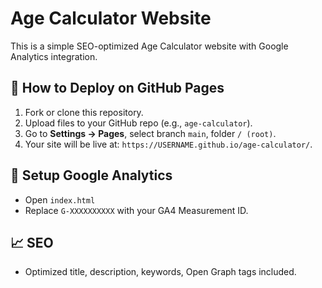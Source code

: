 # Age Calculator Website

This is a simple SEO-optimized Age Calculator website with Google Analytics integration.

## 🚀 How to Deploy on GitHub Pages

1. Fork or clone this repository.
2. Upload files to your GitHub repo (e.g., `age-calculator`).
3. Go to **Settings → Pages**, select branch `main`, folder `/ (root)`.
4. Your site will be live at: `https://USERNAME.github.io/age-calculator/`.

## 🔧 Setup Google Analytics
- Open `index.html`
- Replace `G-XXXXXXXXXX` with your GA4 Measurement ID.

## 📈 SEO
- Optimized title, description, keywords, Open Graph tags included.
